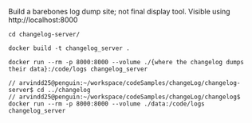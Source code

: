 Build a barebones log dump site; not final display tool. Visible using http://localhost:8000

```
cd changelog-server/

docker build -t changelog_server .

docker run --rm -p 8000:8000 --volume ./{where the changelog dumps their data}:/code/logs changelog_server

// arvindd25@penguin:~/workspace/codeSamples/changeLog/changelog-server$ cd ../changelog
// arvindd25@penguin:~/workspace/codeSamples/changeLog/changelog$ docker run --rm -p 8000:8000 --volume ./data:/code/logs changelog_server

```